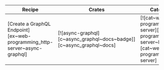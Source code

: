 | Recipe | Crates | Categories |
|--------|--------|------------|
| [Create a GraphQL Endpoint][ex~web-programming_http-server~async-graphql] | [![async-graphql][c~async_graphql~docs~badge]][c~async_graphql~docs] | [![cat~web-programming::http-server][cat~web-programming::http-server~badge]][cat~web-programming::http-server] |
